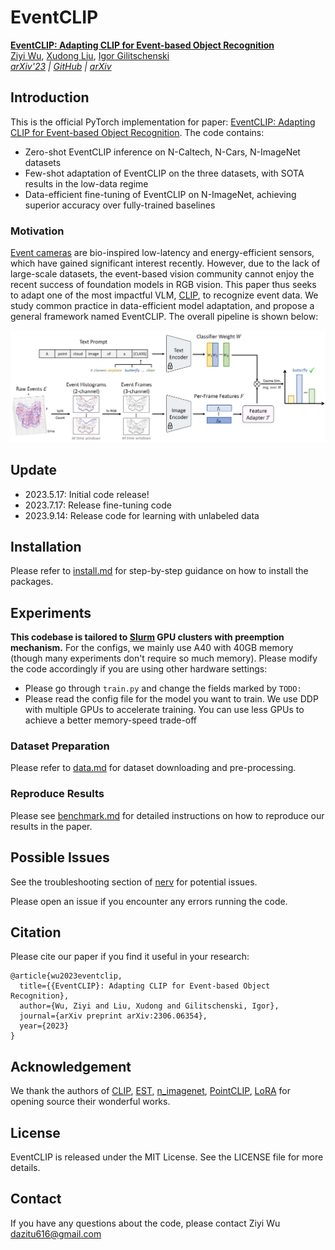 # EventCLIP

[**EventCLIP: Adapting CLIP for Event-based Object Recognition**](https://github.com/Wuziyi616/EventCLIP)<br/>
[Ziyi Wu](https://wuziyi616.github.io/),
[Xudong Liu](https://www.linkedin.com/in/xudong-frank-liu-566513198/),
[Igor Gilitschenski](https://tisl.cs.utoronto.ca/author/igor-gilitschenski/)<br/>
_[arXiv'23](https://arxiv.org/abs/2306.06354) |
[GitHub](https://github.com/Wuziyi616/EventCLIP) |
[arXiv](https://arxiv.org/abs/2306.06354)_

## Introduction

This is the official PyTorch implementation for paper: [EventCLIP: Adapting CLIP for Event-based Object Recognition](https://arxiv.org/abs/2306.06354).
The code contains:

-   Zero-shot EventCLIP inference on N-Caltech, N-Cars, N-ImageNet datasets
-   Few-shot adaptation of EventCLIP on the three datasets, with SOTA results in the low-data regime
-   Data-efficient fine-tuning of EventCLIP on N-ImageNet, achieving superior accuracy over fully-trained baselines

### Motivation

[Event cameras](https://tub-rip.github.io/eventvision2023/#null) are bio-inspired low-latency and energy-efficient sensors, which have gained significant interest recently.
However, due to the lack of large-scale datasets, the event-based vision community cannot enjoy the recent success of foundation models in RGB vision.
This paper thus seeks to adapt one of the most impactful VLM, [CLIP](https://openai.com/research/clip), to recognize event data.
We study common practice in data-efficient model adaptation, and propose a general framework named EventCLIP.
The overall pipeline is shown below:

<p align="center"><img src="src/pipeline.png" alt="EventCLIP" width="800"/></p>

## Update

-   2023.5.17: Initial code release!
-   2023.7.17: Release fine-tuning code
-   2023.9.14: Release code for learning with unlabeled data

## Installation

Please refer to [install.md](docs/install.md) for step-by-step guidance on how to install the packages.

## Experiments

**This codebase is tailored to [Slurm](https://slurm.schedmd.com/documentation.html) GPU clusters with preemption mechanism.**
For the configs, we mainly use A40 with 40GB memory (though many experiments don't require so much memory).
Please modify the code accordingly if you are using other hardware settings:

-   Please go through `train.py` and change the fields marked by `TODO:`
-   Please read the config file for the model you want to train.
    We use DDP with multiple GPUs to accelerate training.
    You can use less GPUs to achieve a better memory-speed trade-off

### Dataset Preparation

Please refer to [data.md](docs/data.md) for dataset downloading and pre-processing.

### Reproduce Results

Please see [benchmark.md](docs/benchmark.md) for detailed instructions on how to reproduce our results in the paper.

## Possible Issues

See the troubleshooting section of [nerv](https://github.com/Wuziyi616/nerv#possible-issues) for potential issues.

Please open an issue if you encounter any errors running the code.

## Citation

Please cite our paper if you find it useful in your research:

```
@article{wu2023eventclip,
  title={{EventCLIP}: Adapting CLIP for Event-based Object Recognition},
  author={Wu, Ziyi and Liu, Xudong and Gilitschenski, Igor},
  journal={arXiv preprint arXiv:2306.06354},
  year={2023}
}
```

## Acknowledgement

We thank the authors of [CLIP](https://github.com/openai/CLIP), [EST](https://github.com/uzh-rpg/rpg_event_representation_learning), [n_imagenet](https://github.com/82magnolia/n_imagenet), [PointCLIP](https://github.com/ZrrSkywalker/PointCLIP), [LoRA](https://github.com/microsoft/LoRA) for opening source their wonderful works.

## License

EventCLIP is released under the MIT License. See the LICENSE file for more details.

## Contact

If you have any questions about the code, please contact Ziyi Wu dazitu616@gmail.com
